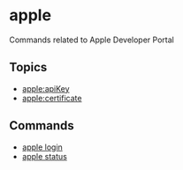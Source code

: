 # apple

Commands related to Apple Developer Portal

## Topics
- [apple:apiKey](apple/apiKey.md)
- [apple:certificate](apple/certificate.md)

## Commands
- [apple login](apple/login.md)
- [apple status](apple/status.md)

